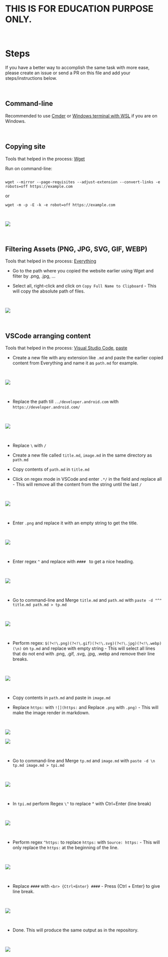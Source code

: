 # THIS IS FOR EDUCATION PURPOSE ONLY.

<br>

# Steps

If you have a better way to accomplish the same task with more ease, please create an issue or send a PR on this file and add your steps/instructions below.

<br>

## Command-line

Recommended to use [Cmder](https://cmder.net/) or [Windows terminal with WSL](https://docs.microsoft.com/en-us/windows/terminal/get-started) if you are on Windows.

<br>

## Copying site

Tools that helped in the process: [Wget](https://www.gnu.org/software/wget/)

Run on command-line:

```

wget --mirror --page-requisites --adjust-extension --convert-links -e robots=off https://example.com

```
or

```
wget -m -p -E -k -e robot=off https://example.com

```

<br>

![](https://i.imgur.com/hiJ2RXQ.png)

<br>

## Filtering Assets (PNG, JPG, SVG, GIF, WEBP)

Tools that helped in the process: [Everything](https://www.voidtools.com/)

- Go to the path where you copied the website earlier using Wget and filter by .png, .jpg, ... 

- Select all, right-click and click on `Copy Full Name to Clipboard` - This will copy the absolute path of files.

<br>

![](https://i.imgur.com/HJ2kark.png)

<br>

## VSCode arranging content

Tools that helped in the process: [Visual Studio Code](https://code.visualstudio.com/), [paste](https://www.gnu.org/software/coreutils/manual/html_node/paste-invocation.html#:~:text=paste%20writes%20to%20standard%20output,no%20input%20files%20are%20given.&text=The%20program%20accepts%20the%20following,Also%20see%20Common%20options.)

- Create a new file with any extension like `.md` and paste the earlier copied content from Everything and name it as `path.md` for example.

<br>

![](https://i.imgur.com/NmxrJEO.png)

<br>

- Replace the path till `../developer.android.com` with `https://developer.android.com/`

<br>

![](https://i.imgur.com/VGp9fDx.png)

<br>

- Replace `\` with `/`

- Create a new file called `title.md`, `image.md` in the same directory as `path.md`

- Copy contents of `path.md` in `title.md`

- Click on regex mode in VSCode and enter `.*/` in the field and replace all - This will remove all the content from the string until the last `/`

<br>

![](https://i.imgur.com/L17npSJ.png)

<br>

- Enter `.png` and replace it with an empty string to get the title.

<br>

![](https://i.imgur.com/UAyo9ub.png)

<br>

- Enter regex `^` and replace with `#### ` to get a nice heading.

<br>

![](https://i.imgur.com/jnOkDlj.png)

<br>

- Go to command-line and Merge `title.md` and `path.md` with `paste -d "^" title.md path.md > tp.md`

<br>

![](https://i.imgur.com/lC20aA4.png)

<br>

- Perform regex: `$(?<!\.png)(?<!\.gif)(?<!\.svg)(?<!\.jpg)(?<!\.webp)(\n)` on `tp.md` and replace with empty string - This will select all lines that do not end with .png, .gif, .svg, .jpg, .webp and remove their line breaks.

<br>

![](https://i.imgur.com/6qDn9ir.png)

<br>

- Copy contents in `path.md` and paste in `image.md`

- Replace `https:` with `![](https:` and Replace `.png` with `.png)` - This will make the image render in markdown.

<br>

![](https://i.imgur.com/eLyIHNT.png)

![](https://i.imgur.com/6jo2NbY.png)

<br>

- Go to command-line and Merge `tp.md` and `image.md` with `paste -d \n tp.md image.md > tpi.md`

<br>

![](blob:https://imgur.com/49c05947-9807-49f8-aee3-74aa4873cd1a)

<br>

- In `tpi.md` perform Regex `\^` to replace ^ with Ctrl+Enter (line break)

<br>

![](https://i.imgur.com/mu8DBj2.png)

<br>

- Perform regex `^https:` to replace `https:` with `Source: https:` - This will only replace the `https:` at the beginning of the line.

<br>

![](https://i.imgur.com/GbIbND3.png)

<br>

- Replace `####` with `<br> {Ctrl+Enter} ####` - Press {Ctrl + Enter} to give line break.

<br>

![](blob:https://imgur.com/fa96f2f4-b8fa-4c8d-830a-5751cf943d0c)

<br>

- Done. This will produce the same output as in the repository.

<br>

![](https://i.imgur.com/7ZgDRd4.png)